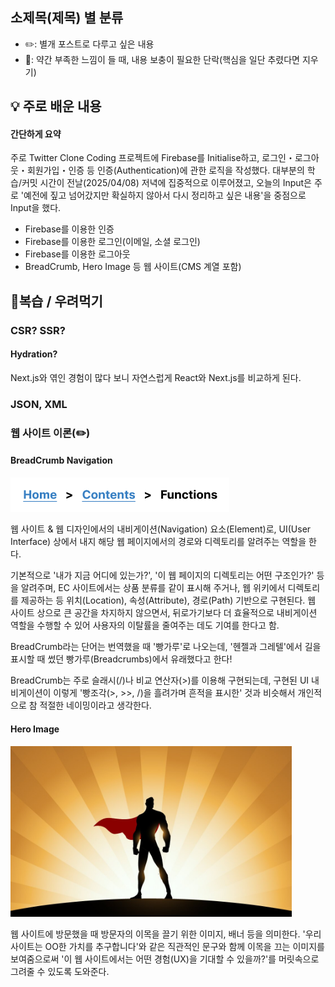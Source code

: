 ## **소제목(제목) 별 분류**
- ✏️: 별개 포스트로 다루고 싶은 내용
- 🚧: 약간 부족한 느낌이 들 때, 내용 보충이 필요한 단락(핵심을 일단 추렸다면 지우기)

## 💡 주로 배운 내용
#### 간단하게 요약
주로 Twitter Clone Coding 프로젝트에 Firebase를 Initialise하고, 로그인・로그아웃・회원가입・인증 등 인증(Authentication)에 관한 로직을 작성했다.
대부분의 학습/커밋 시간이 전날(2025/04/08) 저녁에 집중적으로 이루어졌고, 오늘의 Input은 주로 '예전에 짚고 넘어갔지만 확실하지 않아서 다시 정리하고 싶은 내용'을 중점으로 Input을 했다.

- Firebase를 이용한 인증
- Firebase를 이용한 로그인(이메일, 소셜 로그인)
- Firebase를 이용한 로그아웃
- BreadCrumb, Hero Image 등 웹 사이트(CMS 계열 포함)

## 🍵복습 / 우려먹기
### CSR? SSR?
#### Hydration?
Next.js와 엮인 경험이 많다 보니 자연스럽게 React와 Next.js를 비교하게 된다.
### JSON, XML
### 웹 사이트 이론(✏️)
#### BreadCrumb Navigation
<img src="../assets/images/breadcrumb.png" alt="BreadCrumb" width="350"/>

웹 사이트 & 웹 디자인에서의 내비게이션(Navigation) 요소(Element)로,
UI(User Interface) 상에서 내지 해당 웹 페이지에서의 경로와 디렉토리를 알려주는 역할을 한다.

기본적으로 '내가 지금 어디에 있는가?', '이 웹 페이지의 디렉토리는 어떤 구조인가?' 등을 알려주며,
EC 사이트에서는 상품 분류를 같이 표시해 주거나, 웹 위키에서 디렉토리를 제공하는 등 위치(Location), 속성(Attribute), 경로(Path) 기반으로 구현된다.
웹 사이트 상으로 큰 공간을 차지하지 않으면서, 뒤로가기보다 더 효율적으로 내비게이션 역할을 수행할 수 있어 사용자의 이탈률을 줄여주는 데도 기여를 한다고 함.

BreadCrumb라는 단어는 번역했을 때 '빵가루'로 나오는데,
'헨젤과 그레텔'에서 길을 표시할 때 썼던 빵가루(Breadcrumbs)에서 유래했다고 한다!
 
BreadCrumb는 주로 슬래시(/)나 비교 연산자(>)를 이용해 구현되는데,
구현된 UI 내비게이션이 이렇게 '빵조각(>, >>, /)을 흘려가며 흔적을 표시한' 것과 비슷해서
개인적으로 참 적절한 네이밍이라고 생각한다.

#### Hero Image
<img src="../assets/images/hero_image.jpg" alt="Hero Image" width="450"/>

웹 사이트에 방문했을 때 방문자의 이목을 끌기 위한 이미지, 배너 등을 의미한다.
'우리 사이트는 OO한 가치를 추구합니다'와 같은 직관적인 문구와 함께 이목을 끄는 이미지를 보여줌으로써 
'이 웹 사이트에서는 어떤 경험(UX)을 기대할 수 있을까?'를 머릿속으로 그려줄 수 있도록 도와준다.